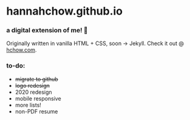 # hannahchow.github.io

### a digital extension of me! 🌟 </br>
Originally written in vanilla HTML + CSS, soon → Jekyll. Check it out @ [hchow.com](http://hchow.com).

### to-do:
- ~~migrate to github~~
- ~~logo redesign~~
- 2020 redesign
- mobile responsive
- more lists!
- non-PDF resume
